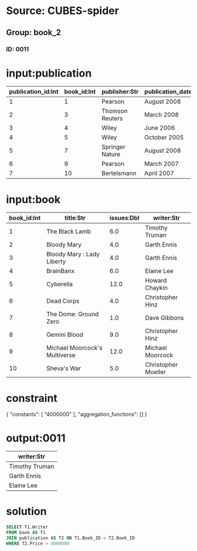# Source: CUBES-spider
## Group: book_2
### ID: 0011

# input:publication

| publication_id:Int | book_id:Int | publisher:Str | publication_date:Str | price:Dbl |
|---|---|---|---|---|
| 1 | 1 | Pearson | August 2008 | 15000000.0 |
| 2 | 3 | Thomson Reuters | March 2008 | 6000000.0 |
| 3 | 4 | Wiley | June 2006 | 4100000.0 |
| 4 | 5 | Wiley | October 2005 | 3000000.0 |
| 5 | 7 | Springer Nature | August 2008 | 3000000.0 |
| 6 | 9 | Pearson | March 2007 | 2000000.0 |
| 7 | 10 | Bertelsmann | April 2007 | 2000000.0 |

# input:book

| book_id:Int | title:Str | issues:Dbl | writer:Str |
|---|---|---|---|
| 1 | The Black Lamb | 6.0 | Timothy Truman |
| 2 | Bloody Mary | 4.0 | Garth Ennis |
| 3 | Bloody Mary : Lady Liberty | 4.0 | Garth Ennis |
| 4 | BrainBanx | 6.0 | Elaine Lee |
| 5 | Cyberella | 12.0 | Howard Chaykin |
| 6 | Dead Corps | 4.0 | Christopher Hinz |
| 7 | The Dome: Ground Zero | 1.0 | Dave Gibbons |
| 8 | Gemini Blood | 9.0 | Christopher Hinz |
| 9 | Michael Moorcock's Multiverse | 12.0 | Michael Moorcock |
| 10 | Sheva's War | 5.0 | Christopher Moeller |

# constraint

{
  "constants": [
    "4000000"
  ],
  "aggregation_functions": []
}

# output:0011

| writer:Str |
|---|
| Timothy Truman |
| Garth Ennis |
| Elaine Lee |

# solution

```sql
SELECT T1.Writer
FROM book AS T1
JOIN publication AS T2 ON T1.Book_ID = T2.Book_ID
WHERE T2.Price > 4000000
```

